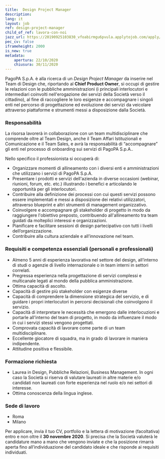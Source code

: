 ```yaml
---
title:  Design Project Manager
description:
lang: it
layout: job
ref: design-project-manager
child_of_ref: lavora-con-noi
jazz_url: https://20190925103830_vfoabirmgu6pvula.applytojob.com/apply/6mD0xhD6YS/Design-Project-Manager
pec_cv: false
iframeheight: 2000
is_new: true
metadata:
    apertura: 22/10/2020
    chiusura: 30/11/2020
---
```


PagoPA S.p.A. è alla ricerca di un _Design Project Manager_ da inserire nel Team di Design che, riportando al **Chief Product Owner**, si occupi di gestire le relazioni con le pubbliche amministrazioni (i principali interlocutori e intermediari coinvolti nell'erogazione dei servizi della Società  verso il cittadino), al fine di raccogliere le loro esigenze e accompagnare i singoli enti nel percorso di progettazione ed evoluzione dei servizi da veicolare attraverso piattaforme e strumenti messi a disposizione dalla Società.

### Responsabilità

La risorsa lavorerà in collaborazione con un team multidisciplinare che comprende oltre al Team Design, anche il Team Affari Istituzionali e Comunicazione e il Team Sales, e avrà la responsabilità di “accompagnare” gli enti nel processo di onboarding sui servizi di PagoPA S.p.A..

Nello specifico il professionista si occuperà di:
* Organizzare momenti di allineamento con i diversi enti e amministrazioni che utilizzano i servizi di PagoPA S.p.A.
* Presentare i prodotti e servizi dell'azienda in diverse occasioni (webinar, riunioni, forum, etc. etc.) illustrando i benefici e articolando le opportunità per gli interlocutori.
* Contribuire alla definizione dei processi con cui questi servizi possono essere implementati e messi a disposizione dei relativi utilizzatori, attraverso blueprint e altri strumenti di management organizzativo.
* Coinvolgere e accompagnare gli stakeholder di progetto in modo da raggiungere l'obiettivo preposto, contribuendo all'allineamento tra team guidati da molteplici interessi e organizzazioni.
* Pianificare e facilitare sessioni di design partecipativo con tutti i livelli dell’organizzazione.
* Contribuire alla cultura aziendale e all’innovazione nel team.


### Requisiti e competenza essenziali (personali e professionali)

* Almeno 5 anni di esperienza lavorativa nel settore del design, all’interno di studi o agenzie di livello internazionale o in team interni in settori correlati.
* Pregressa esperienza nella progettazione di servizi complessi e multicanale legati al mondo della pubblica amministrazione.
* Ottima capacità di ascolto.
* Capacità di gestire più stakeholder con esigenze diverse 
* Capacità di comprendere la dimensione strategica del servizio, e di guidare i propri interlocutori in percorsi decisionali che coinvolgono il servizio.
* Capacità di interpretare le necessità che emergono dalle interlocuzioni e portarle all'interno del team di progetto, in modo da influenzare il modo in cui i servizi stessi vengono progettati.
* Comprovata capacità di lavorare come parte di un team multidisciplinare.
* Eccellente giocatore di squadra, ma in grado di lavorare in maniera indipendente.
* Attitudine positiva e flessibile.


### Formazione richiesta

* Laurea in Design, Pubbliche Relazioni, Business Management. In ogni caso la Società si riserva di valutare laureati in altre materie e/o candidati non laureati con forte esperienza nel ruolo e/o nei settori di interesse.
* Ottima conoscenza della lingua inglese.

### Sede di lavoro

* Roma
* Milano

Per applicare, invia il tuo CV, portfolio e la lettera di motivazione (facoltativa) entro e non oltre il **30 novembre 2020**. Si precisa che la Società valuterà le candidature mano a mano che vengono inviate e che la posizione rimarrà aperta fino all’individuazione del candidato ideale e che risponde ai requisiti individuati.
